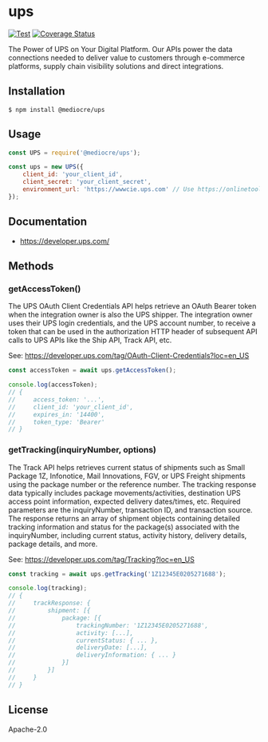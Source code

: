 # ups

[![Test](https://github.com/mediocre/ups/actions/workflows/test.yml/badge.svg)](https://github.com/mediocre/ups/actions/workflows/test.yml)
[![Coverage Status](https://coveralls.io/repos/github/mediocre/ups/badge.svg?branch=main)](https://coveralls.io/github/mediocre/ups?branch=main)

The Power of UPS on Your Digital Platform. Our APIs power the data connections needed to deliver value to customers through e-commerce platforms, supply chain visibility solutions and direct integrations.

## Installation

```
$ npm install @mediocre/ups
```

## Usage

```javascript
const UPS = require('@mediocre/ups');

const ups = new UPS({
    client_id: 'your_client_id',
    client_secret: 'your_client_secret',
    environment_url: 'https://wwwcie.ups.com' // Use https://onlinetools.ups.com for production
});
```

## Documentation

- https://developer.ups.com/

## Methods

### getAccessToken()

The UPS OAuth Client Credentials API helps retrieve an OAuth Bearer token when the integration owner is also the UPS shipper. The integration owner uses their UPS login credentials, and the UPS account number, to receive a token that can be used in the authorization HTTP header of subsequent API calls to UPS APIs like the Ship API, Track API, etc.

See: https://developer.ups.com/tag/OAuth-Client-Credentials?loc=en_US

```javascript
const accessToken = await ups.getAccessToken();

console.log(accessToken);
// {
//     access_token: '...',
//     client_id: 'your_client_id',
//     expires_in: '14400',
//     token_type: 'Bearer'
// }
```

### getTracking(inquiryNumber, options)

The Track API helps retrieves current status of shipments such as Small Package 1Z, Infonotice, Mail Innovations, FGV, or UPS Freight shipments using the package number or the reference number. The tracking response data typically includes package movements/activities, destination UPS access point information, expected delivery dates/times, etc. Required parameters are the inquiryNumber, transaction ID, and transaction source. The response returns an array of shipment objects containing detailed tracking information and status for the package(s) associated with the inquiryNumber, including current status, activity history, delivery details, package details, and more.

See: https://developer.ups.com/tag/Tracking?loc=en_US

```javascript
const tracking = await ups.getTracking('1Z12345E0205271688');

console.log(tracking);
// {
//     trackResponse: {
//         shipment: [{
//             package: [{
//                 trackingNumber: '1Z12345E0205271688',
//                 activity: [...],
//                 currentStatus: { ... },
//                 deliveryDate: [...],
//                 deliveryInformation: { ... }
//             }]
//         }]
//     }
// }
```

## License

Apache-2.0
